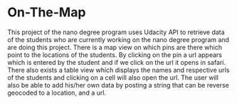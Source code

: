 # On-The-Map
This project of the nano degree program uses Udacity API to retrieve data of the students who are currently working on the nano degree program and are doing this project. There is a map view on which pins are there which point to the locations of the students. By clicking on the pin a url appears which is entered by the student and if we click on the url it opens in safari. There also exists a table view which displays the names and respective urls of the students and clicking on a cell will also open the url. The user will also be able to add his/her own data by posting a string that can be reverse geocoded to a location, and a url.
